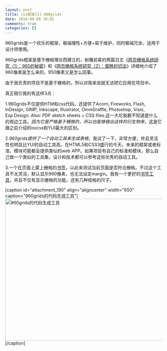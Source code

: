 ```yaml
---
layout: post
title: css框架[3]-960grids
date: 2010-09-08 20:02
comments: true
categories: []
---
```

960grids是一个欢乐的框架，极端理性+方便+易于维护，同时极端冗余，适用于设计师使用。



960grids框架是基于栅格理论而建立的，射雕前辈的两篇日志《<a href="http://lifesinger.org/blog/2008/10/grid-system-1/" target="_blank">网页栅格系统研究（1）：960的秘密</a>》和《<a href="http://lifesinger.org/blog/2008/10/grid-system-2/" target="_blank">网页栅格系统研究（2）：蛋糕的切法</a>》详细地介绍了960像素是怎么来的，950像素又是怎么回事。

由于我负责的项目不是基于栅格的，所以对我来说就无法把它应用在项目中。

真正吸引我的有这样3点：

1.960grids不仅提供HTM和css代码，还提供了Acorn, Fireworks, Flash, InDesign, GIMP, Inkscape, Illustrator, OmniGraffle, Photoshop, Visio, Exp Design. Also: PDF sketch sheets + CSS files.这一大坨我都不知道是什么的周边工具。<em>因为它是严格基于栅格的，所以也能够做出这样的衍生物来</em>，这是它跟之前介绍的oocss和YUI最大的区别。

2.<em>960grids提供了一个自动工具来生成表格</em>，我试了一下，非常方便，并且灵活性也明显比YUI的自动工具高。在HTML5和CSS3盛行的今天，未来的框架或者标准、模块可能都会提供类似的web APP。如果项目有自己的标准和模块，那么自己做一个类似的工具集，设计和技术都可以参考这些优秀的自动工具。

3.一个在页面上蒙上栅格的<a href="http://gridder.andreehansson.se/" target="_blank">书签</a>，以此来测试当前页面是否符合栅格。不过这个工具不太灵活，默认显示960像素，也无法设定margin。我有一个更好的<a href="http://www.sprymedia.co.uk/article/Design" target="_blank">书签工具</a>，并且不仅有显示栅格的功能，还有几种规格的尺子。

[caption id="attachment_190" align="aligncenter" width="650" caption="960grids的代码生成工具"]<a href="http://yuguo.github.com/blog/files/2010/09/2010-9-8-17-32-50-copy.png"><img class="size-full wp-image-190" title="960grids的代码生成工具" src="http://yuguo.github.com/blog/files/2010/09/2010-9-8-17-32-50-copy.png" alt="960grids的代码生成工具" width="650" height="456" /></a>[/caption]
